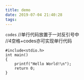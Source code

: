```yaml
---
title: demo
date: 2019-07-04 21:40:28
tags:
---
```


`codes`   //单行代码放置于一对反引号中    
          //4空格+codes亦可实现单行代码

```       //代码块放置于3个反引号中间，回车即可换行     
#include<stdio.h>
int main()
{
    printf("Hello World!\n");
    return 0;
}
 
```
